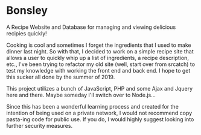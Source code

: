 # Bonsley
A Recipe Website and Database for managing and viewing delicious recipies quickly!

Cooking is cool and sometimes I forget the ingredients that I used to make dinner last night. So with that, I decided to work on a simple recipe site that allows a user to quickly whip up a list of ingredients, a recipe description, etc., I've been trying to refactor my old site (well, start over from srcatch) to test my knowledge with working the front end and back end. I hope to get this sucker all done by the summer of 2019. 

This project utilizes a bunch of JavaScript, PHP and some Ajax and Jquery here and there.  Maybe someday I'll switch over to Node.js...

Since this has been a wonderful learning process and created for the intention of being used on a private network, I would not recommend copy pasta-ing code for public use. If you do, I would highly suggest looking into further security measures.
